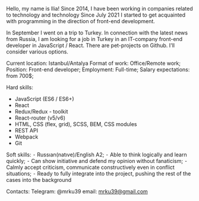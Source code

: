 Hello, my name is Ilia!
Since 2014, I have been working in companies related to technology and technology
Since July 2021 I started to get acquainted with programming in the direction of front-end development.

In September I went on a trip to Turkey. In connection with the latest news from Russia, I am looking for a job in Turkey in an IT-company front-end developer in JavaScript / React. There are pet-projects on Github. I'll consider various options.

Current location: Istanbul/Antalya
Format of work: Office/Remote work;
Position: Front-end developer;
Employment: Full-time;
Salary expectations: from 700$;

Hard skills:
- JavaScript (ES6 / ES6+) 
- React 
- Redux/Redux - toolkit
- React-router (v5/v6)
- HTML, CSS (flex, grid), SCSS, BEM, CSS modules
- REST API
- Webpack
- Git

Soft skills:
⁃ Russıan(natıve)/English A2;
⁃ Able to think logically and learn quickly;
⁃ Can show initiative and defend my opinion without fanaticism;
⁃ Calmly accept criticism, communicate constructively even in conflict situations;
⁃ Ready to fully integrate into the project, pushing the rest of the cases into the background

Contacts:
Telegram: @mrku39
email: mrku39@gmail.com
